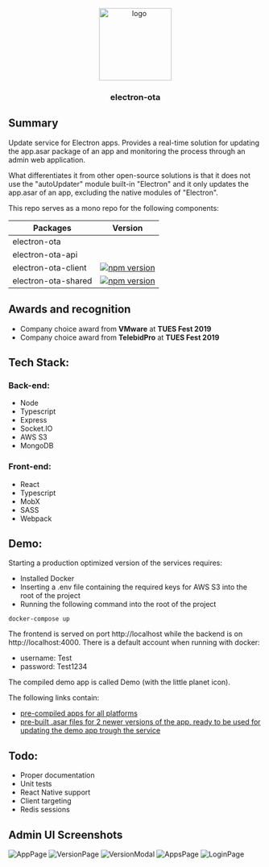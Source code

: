 <p align="center">
  <img alt="logo" src="https://i.imgur.com/G9DnSSU.png" width="144">
</p>

<h3 align="center">
  electron-ota
</h3>

## Summary

Update service for Electron apps. Provides a real-time solution for updating the app.asar package of an app and monitoring the process through an admin web application.

What differentiates it from other open-source solutions is that it does not use the "autoUpdater" module built-in "Electron" and it only updates the app.asar of an app, excluding the native modules of "Electron".

This repo serves as a mono repo for the following components:

| Packages            | Version                                                                                                          |
|---------------------|------------------------------------------------------------------------------------------------------------------|
| electron-ota        |                                                                                                                  |
| electron-ota-api    |                                                                                                                  |
| electron-ota-client | [![npm version](https://badge.fury.io/js/electron-ota-client.svg)](https://badge.fury.io/js/electron-ota-client) |
| electron-ota-shared | [![npm version](https://badge.fury.io/js/electron-ota-shared.svg)](https://badge.fury.io/js/electron-ota-shared) |

## Awards and recognition
* Company choice award from <b>VMware</b> at <b>TUES Fest 2019</b>
* Company choice award from <b>TelebidPro</b> at <b>TUES Fest 2019</b>

## Tech Stack:

### Back-end: 
* Node
* Typescript
* Express
* Socket.IO
* AWS S3
* MongoDB

### Front-end:
* React
* Typescript
* MobX
* SASS
* Webpack

## Demo:
Starting a production optimized version of the services requires:
* Installed Docker 
* Inserting a .env file containing the required keys for AWS S3 into the root of the project
* Running the following command into the root of the project
```
docker-compose up
```
The frontend is served on port http://localhost while the backend is on http://localhost:4000.
There is a default account when running with docker:
* username: Test
* password: Test1234

The compiled demo app is called Demo (with the little planet icon).

The following links contain:
* [pre-compiled apps for all platforms](https://drive.google.com/drive/folders/14E5ILM0WXYvB0T19GkCjwUu1RHeebMSM)
* [pre-built .asar files for 2 newer versions of the app, ready to be used for updating the demo app trough the service](https://drive.google.com/drive/folders/1uGzFqSQcVENd7xeqoNHBH6zza8UmHyvK)

## Todo: 
* Proper documentation
* Unit tests
* React Native support
* Client targeting
* Redis sessions

## Admin UI Screenshots
![AppPage](https://i.imgur.com/SdK6Pfn.png)
![VersionPage](https://i.imgur.com/1HNVuuI.png)
![VersionModal](https://i.imgur.com/5gV6VaY.png)
![AppsPage](https://i.imgur.com/7VNncNU.png)
![LoginPage](https://i.imgur.com/lk2XyWg.png)
